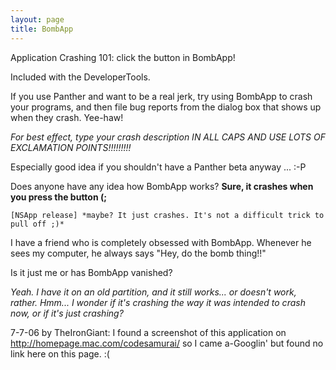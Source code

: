 ```yaml
---
layout: page
title: BombApp
---
```


Application Crashing 101: click the button in BombApp!

Included with the DeveloperTools.

If you use Panther and want to be a real jerk, try using BombApp to crash your programs, and then file bug reports from the dialog box that shows up when they crash. Yee-haw!

*For best effect, type your crash description IN ALL CAPS AND USE LOTS OF EXCLAMATION POINTS!!!!!!!!!*

Especially good idea if you shouldn't have a Panther beta anyway ...  :-P

Does anyone have any idea how BombApp works? **Sure, it crashes when you press the button (;**

    [NSApp release] *maybe? It just crashes. It's not a difficult trick to pull off ;)*

I have a friend who is completely obsessed with BombApp. Whenever he sees my computer, he always says "Hey, do the bomb thing!!"

Is it just me or has BombApp vanished?

*Yeah. I have it on an old partition, and it still works... or doesn't work, rather. Hmm... I wonder if it's crashing the way it was intended to crash now, or if it's just crashing?*

7-7-06 by TheIronGiant: I found a screenshot of this application on http://homepage.mac.com/codesamurai/ so I came a-Googlin' but found no link here on this page. :(

